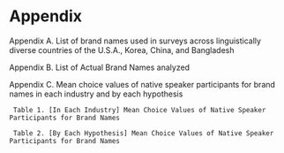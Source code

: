 # Appendix
Appendix A. List of brand names used in surveys across linguistically diverse countries of the U.S.A., Korea, China, and Bangladesh

Appendix B. List of Actual Brand Names analyzed

Appendix C. Mean choice values of native speaker participants for brand names in each industry and by each hypothesis

     Table 1. [In Each Industry] Mean Choice Values of Native Speaker Participants for Brand Names
	
     Table 2. [By Each Hypothesis] Mean Choice Values of Native Speaker Participants for Brand Names
	
